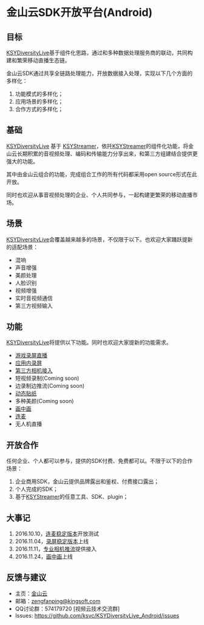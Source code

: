 # 金山云SDK开放平台(Android)
## 目标
[KSYDiversityLive](https://github.com/ksvc/KSYDiversityLive_Android)基于组件化思路，通过和多种数据处理服务商的联动，共同构建和繁荣移动直播生态链。

金山云SDK通过共享全链路处理能力，开放数据接入处理，实现以下几个方面的多样化：  

1. 功能模式的多样化；
1. 应用场景的多样化；
1. 合作方式的多样化；

## 基础
[KSYDiversityLive](https://github.com/ksvc/KSYDiversityLive_Android) 基于 [KSYStreamer](https://github.com/ksvc/KSYStreamer_Android)，依托[KSYStreamer](https://github.com/ksvc/KSYStreamer_Android)的组件化功能，将金山云长期积累的音视频处理、编码和传输能力分享出来，和第三方组建结合提供更强大的功能。

其中由金山云组合的功能，完成组合工作的所有代码都采用open source形式在此开放。

同时也欢迎从事音视频处理的企业、个人共同参与，一起构建更繁荣的移动直播市场。

## 场景
[KSYDiversityLive](https://github.com/ksvc/KSYDiversityLive_Android)会覆盖越来越多的场景，不仅限于以下。也欢迎大家踊跃提新的适配场景：
* 混响
* 声音增强
* 美颜处理
* 人脸识别
* 视频增强
* 实时音视频通信
* 第三方视频输入

## 功能
[KSYDiversityLive](https://github.com/ksvc/KSYDiversityLive_Android)将提供以下功能。同时也欢迎大家提新的功能需求。
* [游戏录屏直播](KSYScreenStreamer)
* [应用内录屏](KSYScreenStreamer)
* [第三方相机接入](https://github.com/ksvc/KSYDiversityLive_Android/tree/master/eyemore)
* 短视频录制(Coming soon)
* 边录制边推流(Coming soon)
* [动态贴纸](https://github.com/ksvc/KSYDiversityLive_Android/tree/master/KSYStickerAndroid)
* 多种美颜(Coming soon)
* [画中画](KSYPipStreamerAndroid)
* [连麦](https://github.com/ksvc/KSYRTCLive_Android)
* 无人机直播

## 开放合作
任何企业、个人都可以参与，提供的SDK付费、免费都可以。不限于以下的合作场景：

1. 企业商用SDK，金山云提供品牌露出和鉴权、付费接口露出；  
1. 个人完成的SDK；  
1. 基于[KSYStreamer](https://github.com/ksvc/KSYStreamer_Android)的任意工具、SDK、plugin；  

## 大事记

1. 2016.10.10，[连麦稳定版本](https://github.com/ksvc/KSYRTCLive_Android)开放测试
1. 2016.11.04，[录屏稳定版本](KSYScreenStreamer)上线
1. 2016.11.11，[专业相机推流](eyemore)提供接入
1. 2016.11.24，[画中画](KSYPipStreamerAndroid)上线

## 反馈与建议
- 主页：[金山云](http://v.ksyun.com)
- 邮箱：<zengfanping@kingsoft.com>
- QQ讨论群：574179720 [视频云技术交流群] 
- Issues: <https://github.com/ksvc/KSYDiversityLive_Android/issues>


